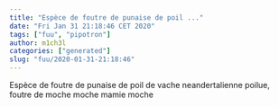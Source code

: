 ```yaml
---
title: "Espèce de foutre de punaise de poil ..."
date: "Fri Jan 31 21:18:46 CET 2020"
tags: ["fuu", "pipotron"]
author: m1ch3l
categories: ["generated"]
slug: "fuu/2020-01-31-21:18:46"
---
```


Espèce de foutre de punaise de poil de vache neandertalienne poilue, foutre de moche moche mamie moche
